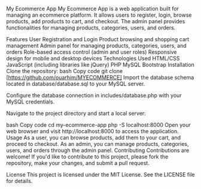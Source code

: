 My Ecommerce App
My Ecommerce App is a web application built for managing an ecommerce platform. It allows users to register, login, browse products, add products to cart, and checkout. The admin panel provides functionalities for managing products, categories, users, and orders.

Features
User Registration and Login
Product browsing and shopping cart management
Admin panel for managing products, categories, users, and orders
Role-based access control (admin and user roles)
Responsive design for mobile and desktop devices
Technologies Used
HTML/CSS
JavaScript (including libraries like jQuery)
PHP
MySQL
Bootstrap
Installation
Clone the repository:
bash
Copy code
git clone [https://github.com/ouarhim/MYECOMMERCE]
Import the database schema located in database/database.sql to your MySQL server.

Configure the database connection in includes/database.php with your MySQL credentials.

Navigate to the project directory and start a local server:

bash
Copy code
cd my-ecommerce-app
php -S localhost:8000
Open your web browser and visit http://localhost:8000 to access the application.
Usage
As a user, you can browse products, add them to your cart, and proceed to checkout.
As an admin, you can manage products, categories, users, and orders through the admin panel.
Contributing
Contributions are welcome! If you'd like to contribute to this project, please fork the repository, make your changes, and submit a pull request.

License
This project is licensed under the MIT License. See the LICENSE file for details.
